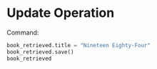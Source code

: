 # Update Operation
Command:
```python
book_retrieved.title = "Nineteen Eighty-Four"
book_retrieved.save()
book_retrieved